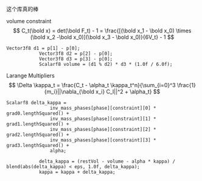 这个库真的棒

volume constraint
$$
C_t(\bold x) = det(\bold F_t) - 1 = \frac{[(\bold x_1 - \bold x_0) \times (\bold x_2 -\bold x_0)](\bold x_3 - \bold x_0)}{6V_t} - 1
$$

```
Vector3f8 d1 = p[1] - p[0];
			Vector3f8 d2 = p[2] - p[0];
			Vector3f8 d3 = p[3] - p[0];
			Scalarf8 volume = (d1 % d2) * d3 * (1.0f / 6.0f);
```



Larange Multipliers
$$
\Delta \kappa_t = \frac{C_t - \alpha_t \kappa_t^n}{\sum_{i=0}^3 \frac{1}{m_i}||\nabla_{\bold x_i} C_I||^2 + \alpha_t}
$$

```
Scalarf8 delta_kappa =
				inv_mass_phases[phase][constraint][0] * grad0.lengthSquared() +
				inv_mass_phases[phase][constraint][1] * grad1.lengthSquared() +
				inv_mass_phases[phase][constraint][2] * grad2.lengthSquared() +
				inv_mass_phases[phase][constraint][3] * grad3.lengthSquared() +
				alpha;
			
			delta_kappa = (restVol - volume - alpha * kappa) / blend(abs(delta_kappa) < eps, 1.0f, delta_kappa);
			kappa = kappa + delta_kappa;
```

